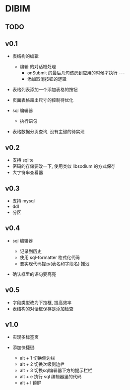 # DIBIM

## TODO

## v0.1

- 表结构的编辑
  - 编辑 的对话框处理
    - onSubmit 的最后几句该房到应用的时候才执行 ---
    - 添加取消按钮的逻辑
- 表格列表添加一个添加表格的按钮
- 页面表格超出尺寸的控制待优化
- sql 编辑器
  - 执行语句

- 表格数据分页查询, 没有主键的待实现

## v0.2

- 支持 sqlite
- 密码的存储要改一下, 使用类似 libsodium 的方式保存  
- 大字符串查看器

## v0.3

- 支持 mysql
- ddl
- 分区

## v0.4

- sql 编辑器
  - 记录到历史
  - 使用 sql-formatter 格式化代码
  - 要实现代码提示(表名和字段名) 推迟

- 确认框里的语句要高亮  

## v0.5

- 字段类型改为下拉框, 提高效率
- 表结构的对话框保存是添加检查

## v1.0

- 实现多标签页
- 添加快捷键:

  - alt + 1 切换侧边栏
  - alt + 2 切换次级侧边栏
  - alt + 3 切换sql编辑器下方的提示栏栏
  - alt + e 执行 sql 编辑器里的代码
  - alt + l 锁屏
